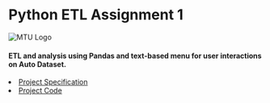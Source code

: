 # Python ETL Assignment 1
![MTU Logo](/data_code_etc/images/Logo.jpg)
#### ETL and analysis using Pandas and text-based menu for user interactions on Auto Dataset.

<li><a href="https://github.com/bjmcnamee/ETL01/blob/main/COMP8060_ProjectSpecification-1.pdf">Project Specification</a></li>
<li><a href="https://github.com/bjmcnamee/ETL01/blob/main/McNamee_R00207204_Lab8060.py">Project Code</a></li>
